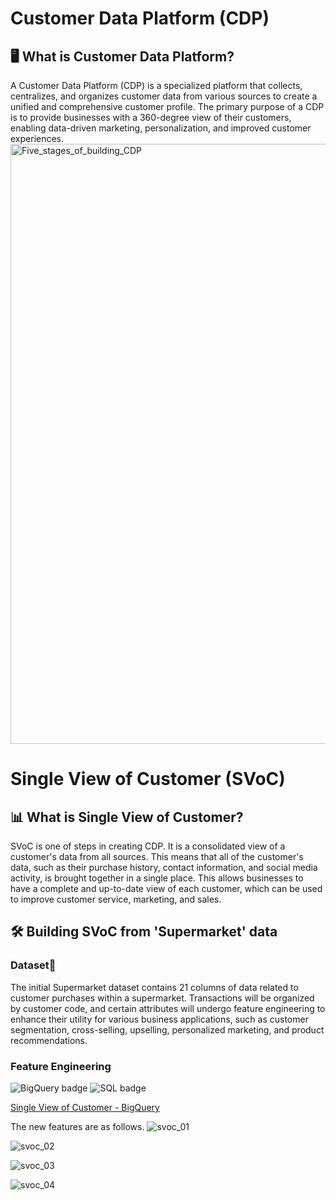 # Customer Data Platform (CDP)

## :desktop_computer: What is Customer Data Platform?
A Customer Data Platform (CDP) is a specialized platform that collects, centralizes, and organizes customer data from various sources to create a unified and comprehensive customer profile. The primary purpose of a CDP is to provide businesses with a 360-degree view of their customers, enabling data-driven marketing, personalization, and improved customer experiences.
<img width="960" alt="Five_stages_of_building_CDP" src="https://github.com/JamjureeK/MADT8101-Customer-Analytics/assets/142724038/c4f8a945-c68c-46a8-9dbb-01b40dab82e9">

# Single View of Customer (SVoC)

## :bar_chart: What is Single View of Customer?
SVoC is one of steps in creating CDP. It is a consolidated view of a customer's data from all sources. This means that all of the customer's data, such as their purchase history, contact information, and social media activity, is brought together in a single place. This allows businesses to have a complete and up-to-date view of each customer, which can be used to improve customer service, marketing, and sales.

## :hammer_and_wrench: Building SVoC from 'Supermarket' data
### Dataset:open_file_folder:
The initial Supermarket dataset contains 21 columns of data related to customer purchases within a supermarket. Transactions will be organized by customer code, and certain attributes will undergo feature engineering to enhance their utility for various business applications, such as customer segmentation, cross-selling, upselling, personalized marketing, and product recommendations.

### Feature Engineering
![BigQuery badge](https://img.shields.io/badge/-BigQuery-blue.svg)
![SQL badge](https://img.shields.io/badge/-SQL-green.svg)

[Single View of Customer - BigQuery](https://github.com/JamjureeK/MADT8101-Customer-Analytics/blob/06980a1340df8c3c78aba8fbde5354b1b105837d/%2301%20Customer%20Data%20Platfrom%20%26%20Customer%20Single%20View%20Design/svoc-supermarket.sql)

The new features are as follows.
![svoc_01](https://github.com/JamjureeK/MADT8101-Customer-Analytics/assets/142724038/d2fa30c9-e115-4f58-b101-653ceb6fb3e3)

![svoc_02](https://github.com/JamjureeK/MADT8101-Customer-Analytics/assets/142724038/e97f275e-d600-4050-bda5-533577a50e0b)

![svoc_03](https://github.com/JamjureeK/MADT8101-Customer-Analytics/assets/142724038/9fccdfc3-6366-4360-916e-7dc2c159f5ef)

![svoc_04](https://github.com/JamjureeK/MADT8101-Customer-Analytics/assets/142724038/34da8081-91cb-4f08-84b8-6cb84a109409)




